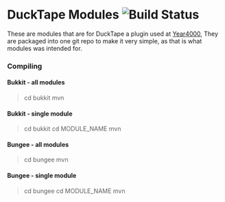 DuckTape Modules ![Build Status](https://magnum.travis-ci.com/ewized/Modules.svg?token=zmUpkLZqvMbrRfbszTjK)
======
These are modules that are for DuckTape a plugin used at [Year4000], They are
packaged into one git repo to make it very simple, as that is what modules
was intended for.

### Compiling

#### Bukkit - all modules
> cd bukkit
> mvn

#### Bukkit - single module
> cd bukkit
> cd MODULE_NAME
> mvn

#### Bungee - all modules
> cd bungee
> mvn

#### Bungee - single module
> cd bungee
> cd MODULE_NAME
> mvn


[year4000]: https://www.year4000.net/
